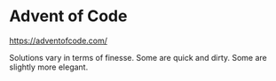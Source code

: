 # Advent of Code

https://adventofcode.com/

Solutions vary in terms of finesse. Some are quick and dirty. Some are slightly
more elegant.

